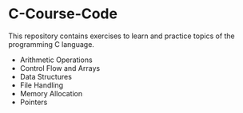 # C-Course-Code
This repository contains exercises to learn and practice topics of the programming C language.

- Arithmetic Operations
- Control Flow and Arrays
- Data Structures
- File Handling
- Memory Allocation
- Pointers
